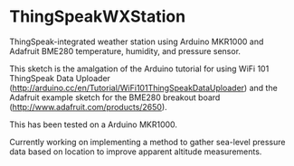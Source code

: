 # ThingSpeakWXStation
ThingSpeak-integrated weather station using Arduino MKR1000 and Adafruit BME280 temperature, humidity, and pressure sensor.

This sketch is the amalgation of the Arduino tutorial for using WiFi 101 ThingSpeak Data Uploader (http://arduino.cc/en/Tutorial/WiFi101ThingSpeakDataUploader) and the Adafruit example sketch for the BME280 breakout board (http://www.adafruit.com/products/2650). 

This has been tested on a Arduino MKR1000.

Currently working on implementing a method to gather sea-level pressure data based on location to improve apparent altitude measurements.
